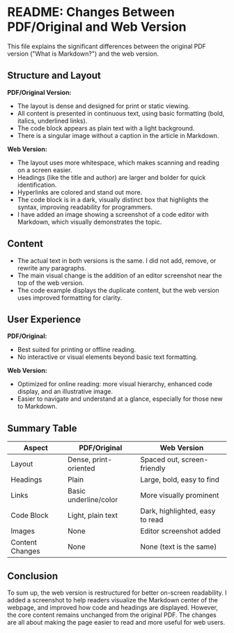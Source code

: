 # README: Changes Between PDF/Original and Web Version

This file explains the significant differences between the original PDF version ("What is Markdown?") and the web version.

## Structure and Layout

**PDF/Original Version:**
- The layout is dense and designed for print or static viewing.
- All content is presented in continuous text, using basic formatting (bold, italics, underlined links).
- The code block appears as plain text with a light background.
- There is a singular image without a caption in the article in Markdown.

**Web Version:**
- The layout uses more whitespace, which makes scanning and reading on a screen easier.
- Headings (like the title and author) are larger and bolder for quick identification.
- Hyperlinks are colored and stand out more.
- The code block is in a dark, visually distinct box that highlights the syntax, improving readability for programmers.
- I have added an image showing a screenshot of a code editor with Markdown, which visually demonstrates the topic.

## Content

- The actual text in both versions is the same. I did not add, remove, or rewrite any paragraphs.
- The main visual change is the addition of an editor screenshot near the top of the web version.
- The code example displays the duplicate content, but the web version uses improved formatting for clarity.

## User Experience

**PDF/Original:**
- Best suited for printing or offline reading.
- No interactive or visual elements beyond basic text formatting.

**Web Version:**
- Optimized for online reading: more visual hierarchy, enhanced code display, and an illustrative image.
- Easier to navigate and understand at a glance, especially for those new to Markdown.

## Summary Table

| Aspect            | PDF/Original            | Web Version                        |
|-------------------|------------------------|-------------------------------------|
| Layout            | Dense, print-oriented  | Spaced out, screen-friendly         |
| Headings          | Plain                  | Large, bold, easy to find           |
| Links             | Basic underline/color  | More visually prominent             |
| Code Block        | Light, plain text      | Dark, highlighted, easy to read     |
| Images            | None                   | Editor screenshot added             |
| Content Changes   | None                   | None (text is the same)             |

## Conclusion

To sum up, the web version is restructured for better on-screen readability. I added a screenshot to help readers visualize the Markdown center of the webpage, and improved how code and headings are displayed. However, the core content remains unchanged from the original PDF. The changes are all about making the page easier to read and more useful for web users.
